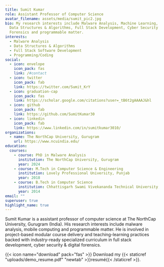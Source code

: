 ```yaml
---
title: Sumit Kumar
role: Assistant Professor of Computer Science
avatar_filename: assets/media/sumit_pic2.jpg
bio: My research interests include Malware Analysis, Machine Learning, Advanced
  Data Structures & Algorithms, Full Stack Development, Cyber Security &
  Forensics and programmable matter.
interests:
  - Malware Analysis
  - Data Structures & Algorithms
  - Full Stack Software Development
  - Programming/Coding
social:
  - icon: envelope
    icon_pack: fas
    link: /#contact
  - icon: twitter
    icon_pack: fab
    link: https://twitter.com/Sumit_KrY
  - icon: graduation-cap
    icon_pack: fas
    link: https://scholar.google.com/citations?user=_tB6t2gAAAAJ&hl
  - icon: github
    icon_pack: fab
    link: https://github.com/SumitKumar30
  - icon: linkedin
    icon_pack: fab
    link: https://www.linkedin.com/in/sumitkumar3010/
organizations:
  - name: The NorthCap University, Gurugram
    url: https://www.ncuindia.edu/
education:
  courses:
    - course: PhD in Malware Analysis
      institution: The NorthCap University, Gurugram
      year: 2024
    - course: M.Tech in Computer Science & Engineering
      institution: Lovely Professional University, Punjab
      year: 2018
    - course: B.Tech in Computer Science
      institution: Chhattisgarh Swami Vivekananda Technical University, Bhilai
      year: 2014
email: ""
superuser: true
highlight_name: true
---
```

Sumit Kumar is a assistant professor of computer science at The NorthCap University, Gurugram (India). His research interests include malware analysis, mobile computing and programmable matter. He is involved in project-based modular course delivery and teaching-learning practices backed with industry-ready specialized curriculum in full stack development, cyber security & digital forensics.

{{< icon name="download" pack="fas" >}} Download my {{< staticref "uploads/demo_resume.pdf" "newtab" >}}resumé{{< /staticref >}}.